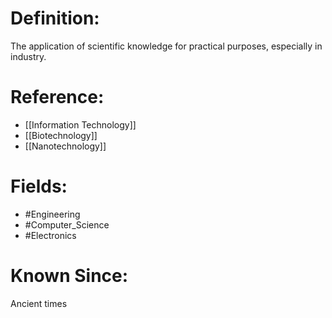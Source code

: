

# Definition:
The application of scientific knowledge for practical purposes, especially in industry.

# Reference:
- [[Information Technology]]
- [[Biotechnology]]
- [[Nanotechnology]]

# Fields: 
- #Engineering
- #Computer_Science
- #Electronics

# Known Since:
Ancient times

